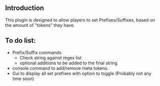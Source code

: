 ## Introduction
This plugin is designed to allow players to set Prefixes/Suffixes, based on the amount of "tokens" they have.   

## To do list:
* Prefix/Suffix commands
  * Check string against regex list
  * optional additions to be added to the final string
* console command to add/remove meta tokens.
* Gui to display all set prefixes with option to toggle (Probably not any time soon)

